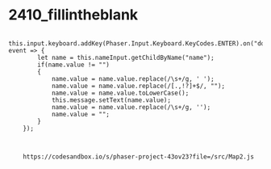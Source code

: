 # 2410_fillintheblank
     this.input.keyboard.addKey(Phaser.Input.Keyboard.KeyCodes.ENTER).on("down", event => {
            let name = this.nameInput.getChildByName("name");
            if(name.value != "")
            {
                name.value = name.value.replace(/\s+/g, ' ');
                name.value = name.value.replace(/[.,!?]+$/, "");
                name.value = name.value.toLowerCase();
                this.message.setText(name.value);
                name.value = name.value.replace(/\s+/g, '');
                name.value = "";
            }
        });



        https://codesandbox.io/s/phaser-project-43ov23?file=/src/Map2.js